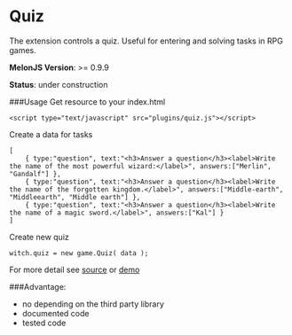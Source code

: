 # Quiz
The extension controls a quiz. Useful for entering and solving tasks in RPG games.

**MelonJS Version**: >= 0.9.9

**Status**: under construction

###Usage
Get resource to your index.html 
```
<script type="text/javascript" src="plugins/quiz.js"></script>
```

Create a data for tasks
```
[
	{ type:"question", text:"<h3>Answer a question</h3><label>Write the name of the most powerful wizard:</label>", answers:["Merlin", "Gandalf"] },
	{ type:"question", text:"<h3>Answer a question</h3><label>Write the name of the forgotten kingdom.</label>", answers:["Middle-earth", "Middleearth", "Middle earth"] },
	{ type:"question", text:"<h3>Answer a question</h3><label>Write the name of a magic sword.</label>", answers:["Kal"] }
]
```

Create new quiz
```
witch.quiz = new game.Quiz( data );
```

For more detail see [source](https://github.com/Kibo/melonjs-cookbook/blob/master/cookbook/quiz/source/quiz.js) or [demo](https://github.com/Kibo/melonjs-cookbook/tree/master/cookbook/quiz/demo)

###Advantage:
- no depending on the third party library
- documented code
- tested code

